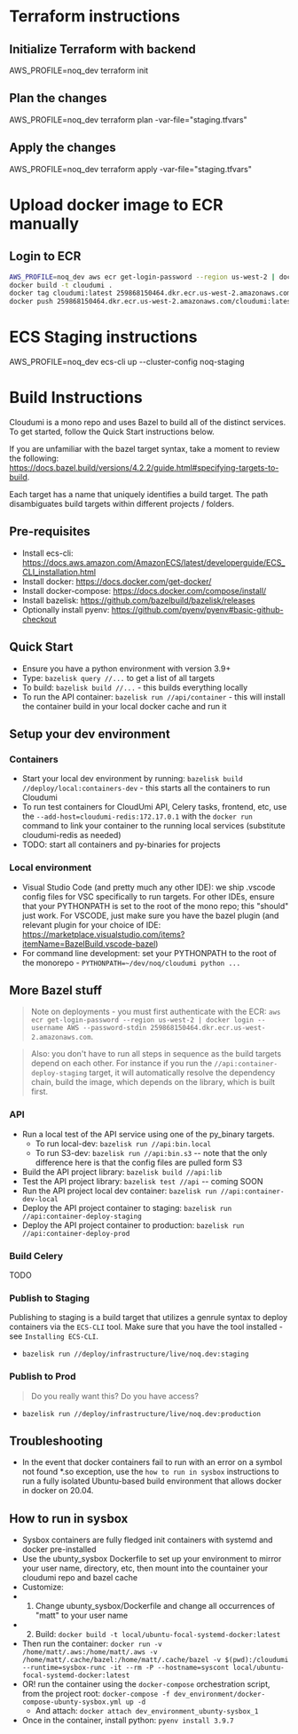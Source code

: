 # Terraform instructions

## Initialize Terraform with backend

AWS_PROFILE=noq_dev terraform init

## Plan the changes

AWS_PROFILE=noq_dev terraform plan -var-file="staging.tfvars"

## Apply the changes

AWS_PROFILE=noq_dev terraform apply -var-file="staging.tfvars"

# Upload docker image to ECR manually

## Login to ECR

```bash
AWS_PROFILE=noq_dev aws ecr get-login-password --region us-west-2 | docker login --username AWS --password-stdin 259868150464.dkr.ecr.us-west-2.amazonaws.com
docker build -t cloudumi .
docker tag cloudumi:latest 259868150464.dkr.ecr.us-west-2.amazonaws.com/cloudumi:latest
docker push 259868150464.dkr.ecr.us-west-2.amazonaws.com/cloudumi:latest
```

# ECS Staging instructions

AWS_PROFILE=noq_dev ecs-cli up --cluster-config noq-staging

# Build Instructions
Cloudumi is a mono repo and uses Bazel to build all of the distinct services. To get started, follow the Quick Start instructions below.

If you are unfamiliar with the bazel target syntax, take a moment to review the following: https://docs.bazel.build/versions/4.2.2/guide.html#specifying-targets-to-build.

Each target has a name that uniquely identifies a build target. The path disambiguates build targets within different projects / folders.

## Pre-requisites
* Install ecs-cli: https://docs.aws.amazon.com/AmazonECS/latest/developerguide/ECS_CLI_installation.html
* Install docker: https://docs.docker.com/get-docker/
* Install docker-compose: https://docs.docker.com/compose/install/
* Install bazelisk: https://github.com/bazelbuild/bazelisk/releases
* Optionally install pyenv: https://github.com/pyenv/pyenv#basic-github-checkout 

## Quick Start
* Ensure you have a python environment with version 3.9+
* Type: `bazelisk query //...` to get a list of all targets
* To build: `bazelisk build //...` - this builds everything locally
* To run the API container: `bazelisk run //api/container` - this will install the container build in your local docker cache and run it

## Setup your dev environment
### Containers
* Start your local dev environment by running: `bazelisk build //deploy/local:containers-dev` - this starts all the containers to run Cloudumi
* To run test containers for CloudUmi API, Celery tasks, frontend, etc, use the `--add-host=cloudumi-redis:172.17.0.1` with the `docker run` command to link your container to the running local services (substitute cloudumi-redis as needed)
* TODO: start all containers and py-binaries for projects

### Local environment
* Visual Studio Code (and pretty much any other IDE): we ship .vscode config files for VSC specifically to run targets. For other IDEs, ensure that your PYTHONPATH is set to the root of the mono repo; this "should" just work. For VSCODE, just make sure you have the bazel plugin (and relevant plugin for your choice of IDE: https://marketplace.visualstudio.com/items?itemName=BazelBuild.vscode-bazel)
* For command line development: set your PYTHONPATH to the root of the monorepo - `PYTHONPATH=~/dev/noq/cloudumi python ...`

## More Bazel stuff

> Note on deployments - you must first authenticate with the ECR: `aws ecr get-login-password --region us-west-2 | docker login --username AWS --password-stdin 259868150464.dkr.ecr.us-west-2.amazonaws.com`.

> Also: you don't have to run all steps in sequence as the build targets depend on each other. For instance if you run the `//api:container-deploy-staging` target, it will automatically resolve the dependency chain, build the image, which depends on the library, which is built first.

### API
* Run a local test of the API service using one of the py_binary targets.
  * To run local-dev: `bazelisk run //api:bin.local`
  * To run S3-dev: `bazelisk run //api:bin.s3` -- note that the only difference here is that the config files are pulled form S3
* Build the API project library: `bazelisk build //api:lib`
* Test the API project library: `bazelisk test //api` -- coming SOON
* Run the API project local dev container: `bazelisk run //api:container-dev-local`
* Deploy the API project container to staging: `bazelisk run //api:container-deploy-staging`
* Deploy the API project container to production: `bazelisk run //api:container-deploy-prod`

### Build Celery
TODO

### Publish to Staging
Publishing to staging is a build target that utilizes a genrule syntax to deploy containers via the `ECS-CLI` tool. Make sure that you have the tool installed - see `Installing ECS-CLI`.

* `bazelisk run //deploy/infrastructure/live/noq.dev:staging`

### Publish to Prod
> Do you really want this? Do you have access?

* `bazelisk run //deploy/infrastructure/live/noq.dev:production`

## Troubleshooting
* In the event that docker containers fail to run with an error on a symbol not found *.so exception, use the `how to run in sysbox` instructions to run a fully isolated Ubuntu-based build environment that allows docker in docker on 20.04.

## How to run in sysbox
* Sysbox containers are fully fledged init containers with systemd and docker pre-installed
* Use the ubunty_sysbox Dockerfile to set up your environment to mirror your user name, directory, etc, then mount into the countainer your cloudumi repo and bazel cache                                                                 
* Customize:
* 1. Change ubunty_sysbox/Dockerfile and change all occurrences of "matt" to your user name
* 2. Build: `docker build -t local/ubuntu-focal-systemd-docker:latest`
* Then run the container: `docker run -v /home/matt/.aws:/home/matt/.aws -v /home/matt/.cache/bazel:/home/matt/.cache/bazel -v $(pwd):/cloudumi --runtime=sysbox-runc -it --rm -P --hostname=syscont local/ubuntu-focal-systemd-docker:latest`
* OR! run the container using the `docker-compose` orchestration script, from the project root: `docker-compose -f dev_environment/docker-compose-ubunty-sysbox.yml up -d`
  * And attach: `docker attach dev_environment_ubunty-sysbox_1`
* Once in the container, install python: `pyenv install 3.9.7`
